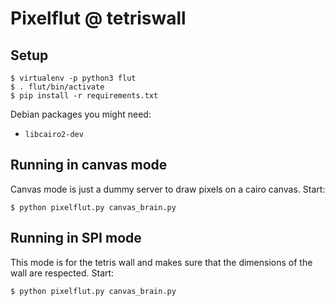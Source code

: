 # Pixelflut @ tetriswall

## Setup

    $ virtualenv -p python3 flut
	$ . flut/bin/activate
	$ pip install -r requirements.txt

Debian packages you might need:

- `libcairo2-dev`

## Running in canvas mode

Canvas mode is just a dummy server to draw pixels on a cairo canvas.
Start:

    $ python pixelflut.py canvas_brain.py

## Running in SPI mode

This mode is for the tetris wall and makes sure that the dimensions
of the wall are respected.
Start:

	$ python pixelflut.py canvas_brain.py
